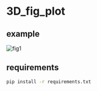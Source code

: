 # 3D_fig_plot
## example
![fig1](./fig1.png)

## requirements
```bash
pip install -r requirements.txt
```